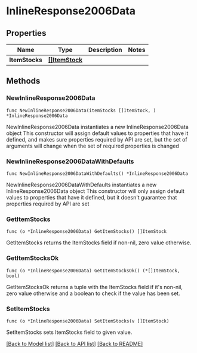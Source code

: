 # InlineResponse2006Data

## Properties

Name | Type | Description | Notes
------------ | ------------- | ------------- | -------------
**ItemStocks** | [**[]ItemStock**](ItemStock.md) |  | 

## Methods

### NewInlineResponse2006Data

`func NewInlineResponse2006Data(itemStocks []ItemStock, ) *InlineResponse2006Data`

NewInlineResponse2006Data instantiates a new InlineResponse2006Data object
This constructor will assign default values to properties that have it defined,
and makes sure properties required by API are set, but the set of arguments
will change when the set of required properties is changed

### NewInlineResponse2006DataWithDefaults

`func NewInlineResponse2006DataWithDefaults() *InlineResponse2006Data`

NewInlineResponse2006DataWithDefaults instantiates a new InlineResponse2006Data object
This constructor will only assign default values to properties that have it defined,
but it doesn't guarantee that properties required by API are set

### GetItemStocks

`func (o *InlineResponse2006Data) GetItemStocks() []ItemStock`

GetItemStocks returns the ItemStocks field if non-nil, zero value otherwise.

### GetItemStocksOk

`func (o *InlineResponse2006Data) GetItemStocksOk() (*[]ItemStock, bool)`

GetItemStocksOk returns a tuple with the ItemStocks field if it's non-nil, zero value otherwise
and a boolean to check if the value has been set.

### SetItemStocks

`func (o *InlineResponse2006Data) SetItemStocks(v []ItemStock)`

SetItemStocks sets ItemStocks field to given value.



[[Back to Model list]](../README.md#documentation-for-models) [[Back to API list]](../README.md#documentation-for-api-endpoints) [[Back to README]](../README.md)


